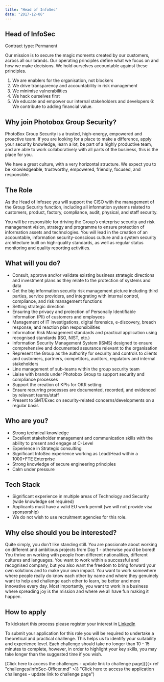 ```yaml
---
title: "Head of InfoSec"
date: "2017-12-06"
---
```


## Head of InfoSec

Contract type: Permanent 

Our mission is to secure the magic moments created by our customers, across all our brands. Our operating principles define what we focus on and how we make decisions. We hold ourselves accountable against these principles.
 
 1. We are enablers for the organisation, not blockers
 2. We drive transparency and accountability in risk management 
 3. We minimise vulnerabilities 
 4. We hack ourselves first 
 5. We educate and empower our internal stakeholders and developers 
 6: We contribute to adding financial value. 

## Why join Photobox Group Security?

PhotoBox Group Security is a trusted, high-energy, empowered and proactive team. If you are looking for a place to make a difference, apply your security knowledge, learn a lot, be part of a highly productive team, and are able to work collaboratively with all parts of the business, this is the place for you. 

We have a great culture, with a very horizontal structure. We expect you to be knowledgeable, trustworthy, empowered, friendly, focused, and responsible. 

## The Role

As the Head of Infosec you will support the CISO with the management of the Group Security function, including all information systems related to customers, product, factory, compliance, audit, physical, and staff security. 

You will be responsible for driving the Group’s enterprise security and risk management vision, strategy and programme to ensure protection of information assets and technologies. You will lead in the creation of an accountable, information security-conscious culture and a system security architecture built on high-quality standards, as well as regular status monitoring and quality reporting activities. 

## What will you do?

- Consult, approve and/or validate existing business strategic directions and investment plans as they relate to the protection of systems and data 
- Get the big information security risk management picture including third parties, service providers, and integrating with internal control, compliance, and risk management functions 
- Setting strategic direction 
- Ensuring the privacy and protection of Personally Identifiable Information (PII) of customers and employees 
- Management of IT investigations, digital forensics, e-discovery, breach response, and reaction plan responsibilities 
- Information Risk Management standards and practical application using recognised standards (ISO, NIST, etc.) 
- Information Security Management System (ISMS) designed to ensure comprehensive and documented assurance relevant to the organisation 
- Represent the Group as the authority for security and controls to clients and customers, partners, competitors, auditors, regulators and internal stakeholders 
- Line management of sub-teams within the group security team 
- Liaise with brands under Photobox Group to support security and compliance processes 
- Support the creation of KPIs for OKR setting 
- Ensure recurring processes are documented, recorded, and evidenced by relevant teams/staff 
- Present to SMT/Exec on security-related concerns/developments on a regular basis 

## Who are you?

- Strong technical knowledge 
- Excellent stakeholder management and communication skills with the ability to present and engage at C-Level 
- Experience in Strategic consulting 
- Significant InfoSec experience working as Lead/Head within a 1000+FTE Enterprise 
- Strong knowledge of secure engineering principles 
- Calm under pressure 

## Tech Stack 

- Significant experience in multiple areas of Technology and Security (wide knowledge set required) 
- Applicants must have a valid EU work permit (we will not provide visa sponsorship) 
- We do not wish to use recruitment agencies for this role. 

## Why else should you be interested?

Quite simply, you don’t like standing still. You are passionate about working on different and ambitious projects from Day 1 - otherwise you’d be bored! You thrive on working with people from different nationalities, different cultures and languages. You want to work within a successful and recognised company, but you also want the freedom to bring forward your own solutions and to make your own impact. You want to work somewhere where people really do know each other by name and where they genuinely want to help and challenge each other to learn, be better and more innovative every day. Most importantly, you want to work in a business where spreading joy is the mission and where we all have fun making it happen.

## How to apply

To kickstart this process please register your interest in [LinkedIn](https://www.linkedin.com/jobs/view/528089127/)

To submit your application for this role you will be required to undertake a theoretical and practical challenge. This helps us to identify your suitability and experience level. Each challenge should take no longer than 10 - 15 minutes to complete, however, in order to highlight your key skills, you may take longer than the suggested time if you wish.

[Click here to access the challenges - update link to challenge page]({{< ref "challenges/InfoSec-Officer.md" >}} "Click here to access the application challenges - update link to challenge page")

